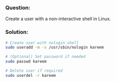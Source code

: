 ### Question:
Create a user with a non-interactive shell in Linux.

### Solution:
```sh
# Create user with nologin shell
sudo useradd -m -s /usr/sbin/nologin kareem  

# (Optional) Set password if needed
sudo passwd kareem  

# Delete user if required
sudo userdel -r kareem
```